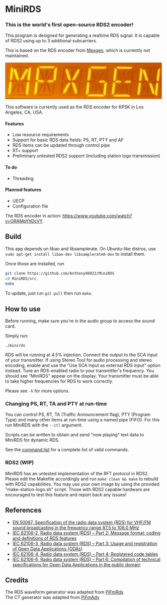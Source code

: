 # MiniRDS

### This is the world's first open-source RDS2 encoder!

This program is designed for generating a realtime RDS signal. It is capable of RDS2 using up to 3 additional subcarriers.

This is based on the RDS encoder from [Mpxgen](https://github.com/Anthony96922/mpxgen), which is currently not maintained.

![MiniRDS on Eton/Tecsun](doc/mpxgen.jpg)

This software is currently used as the RDS encoder for KPSK in Los Angeles, CA, USA.

#### Features
- Low resource requirements
- Support for basic RDS data fields: PS, RT, PTY and AF
- RDS items can be updated through control pipe
- RT+ support
- Preliminary untested RDS2 support (including station logo transmission)

#### To do
- Threading

#### Planned features
- UECP
- Configuration file

The RDS encoder in action: https://www.youtube.com/watch?v=ORAMpYhDcVY

## Build
This app depends on libao and libsamplerate. On Ubuntu-like distros, use `sudo apt-get install libao-dev libsamplerate0-dev` to install them.

Once those are installed, run
```sh
git clone https://github.com/Anthony96922/MiniRDS
cd MiniRDS/src
make
```

To update, just run `git pull` then run `make`.

## How to use
Before running, make sure you're in the audio group to access the sound card.

Simply run:
```
./minirds
```
RDS will be running at 4.5% injection. Connect the output to the SCA input of your transmitter. If using Stereo Tool for audio processing and stereo encoding, enable and use the "Use SCA Input as external RDS input" option instead. Tune an RDS-enabled radio to your transmitter's frequency. You should see "MiniRDS" appear on the display. Your transmitter must be able to take higher frequencies for RDS to work correctly.

Please see `-h` for more options.

### Changing PS, RT, TA and PTY at run-time
You can control PS, RT, TA (Traffic Announcement flag), PTY (Program Type) and many other items at run-time using a named pipe (FIFO). For this run MiniRDS with the `--ctl` argument.

Scripts can be written to obtain and send "now playing" text data to MiniRDS for dynamic RDS.

See the [command list](doc/command_list.md) for a complete list of valid commands.

### RDS2 (WIP)
MiniRDS has an untested implementation of the RFT protocol in RDS2. Please edit the Makefile accordingly and run `make clean && make` to rebuild with RDS2 capabilities. You may use your own image by using the provided "make-station-logo.sh" script. Those with RDS2 capable hardware are encouraged to test this feature and report back any issues!

## References
- [EN 50067, Specification of the radio data system (RDS) for VHF/FM sound broadcasting in the frequency range 87.5 to 108.0 MHz](http://www.interactive-radio-system.com/docs/EN50067_RDS_Standard.pdf)
- [IEC 62106-2, Radio data system (RDS) – Part 2: Message format: coding and definitions of RDS features](http://downloads.dxing.si/download.php?file=ISO%20Stamdards/RDS/latest%20(includes%20RDS2)/iec-62106-2-2021.pdf)
- [IEC 62106-3, Radio data system (RDS) – Part 3: Usage and registration of Open Data Applications (ODAs)](http://downloads.dxing.si/download.php?file=ISO%20Stamdards/RDS/latest%20(includes%20RDS2)/iec-62106-3-2018.pdf)
- [IEC 62106-4, Radio data system (RDS) – Part 4: Registered code tables](http://downloads.dxing.si/download.php?file=ISO%20Stamdards/RDS/latest%20(includes%20RDS2)/iec-62106-4-2018.pdf)
- [IEC 62106-6, Radio data system (RDS) – Part 6: Compilation of technical specifications for Open Data Applications in the
public domain](http://downloads.dxing.si/download.php?file=ISO%20Stamdards/RDS/latest%20(includes%20RDS2)/iec-62106-6-2018.pdf)

## Credits
The RDS waveform generator was adapted from [PiFmRds](https://github.com/ChristopheJacquet/PiFmRds)
<br>
The CT generator was adapted from [PiFmAdv](https://github.com/miegl/PiFmAdv)
